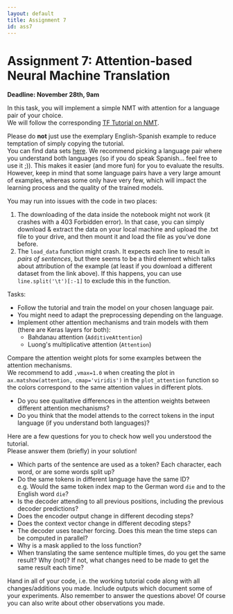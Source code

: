 ```yaml
---
layout: default
title: Assignment 7
id: ass7
---
```


# Assignment 7: Attention-based Neural Machine Translation
**Deadline: November 28th, 9am**

In this task, you will implement a simple NMT with attention for a language pair 
of your choice.  
We will follow the corresponding 
[TF Tutorial on NMT](https://www.tensorflow.org/tutorials/text/nmt_with_attention).

Please do **not** just use the exemplary English-Spanish example to reduce temptation
 of simply copying the tutorial.  
You can find data sets [here](http://www.manythings.org/anki/). We recommend
 picking a language pair where you understand both languages (so if you do speak 
 Spanish... feel free to use it ;)). 
This makes it easier (and more fun) for you to evaluate the results.
However, keep in mind that some language pairs have a very large amount of examples,
whereas some only have very few, which will impact the learning process and the
quality of the trained models.

You may run into issues with the code in two places:
1. The downloading of the data inside the notebook might not work (it crashes
with a 403 Forbidden error). In that case, you can simply download & extract the
data on your local machine and upload the .txt file to your drive, and then mount
it and load the file as you've done before.
2. The `load_data` function might crash. It expects each line to result in
*pairs of sentences*, but there seems to be a third element which talks about
attribution of the example (at least if you download a different dataset from 
   the link above). If this happens, you can use `line.split('\t')[:-1]` to
exclude this in the function.


Tasks:
- Follow the tutorial and train the model on your chosen language pair.
- You might need to adapt the preprocessing depending on the language.
- Implement other attention mechanisms and train models with them (there are Keras
  layers for both):
  - Bahdanau attention (`AdditiveAttention`)
  - Luong's multiplicative attention (`Attention`)
    

Compare the attention weight plots for some examples between the attention 
mechanisms.  
We recommend to add `,vmax=1.0` when creating the plot in 
`ax.matshow(attention, cmap='viridis')` in the `plot_attention` function
so the colors correspond to the same 
attention values in different plots. 
- Do you see qualitative differences in the attention weights between different
 attention mechanisms?  
- Do you think that the model attends to the correct tokens in the input language
 (if you understand both languages)?

Here are a few questions for you to check how well you understood the tutorial.  
Please answer them (briefly) in your solution!  
- Which parts of the sentence are used as a token? Each character, each word, 
or are some words split up?
- Do the same tokens in different language have the same ID?   
  e.g. Would the same token index map to the German word `die` and to the 
  English word `die`?
- Is the decoder attending to all previous positions, including the previous
 decoder predictions?
- Does the encoder output change in different decoding steps?
- Does the context vector change in different decoding steps?
- The decoder uses teacher forcing. Does this mean the time steps can be computed
 in parallel?
- Why is a mask applied to the loss function?
- When translating the same sentence multiple times, do you get the same result?
Why (not)? If not, what changes need to be made to get the same result each time?

Hand in all of your code, i.e. the working tutorial code along with all changes/additions you made. Include outputs which document some of your experiments. Also
remember to answer the questions above! Of course you can also write about other
observations you made.
